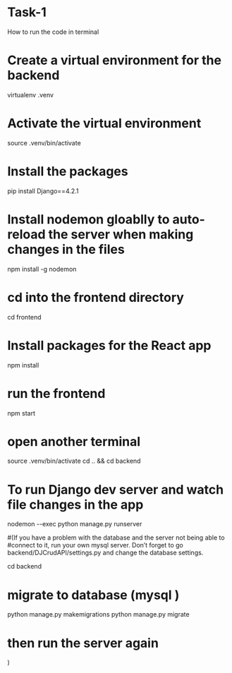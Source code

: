 # Task-1
How to run the code in terminal 
# Create a virtual environment for the backend
virtualenv .venv

# Activate the virtual environment
source .venv/bin/activate

# Install the packages
pip install Django==4.2.1

# Install nodemon gloablly to auto-reload the server when making changes in the files
npm install -g nodemon

# cd into the frontend directory
cd frontend

# Install packages for the React app
npm install

# run the frontend

npm start

# open another terminal

source .venv/bin/activate
cd .. && cd backend

# To run Django dev server and watch file changes in the app

nodemon --exec python manage.py runserver

#(If you have a problem with the database and the server not being able to 
#connect to it, run your own mysql server. Don’t forget to go backend/DJCrudAPI/settings.py and change the database settings.

cd backend

# migrate to database (mysql )

python manage.py makemigrations
python manage.py migrate 

 # then run the server again

)



